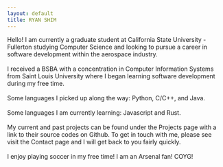 ```yaml
---
layout: default
title: RYAN SHIM
---
```

<!-- ABOUT ME SECTION -->
<div class="row">
  <div class="col-md-6"></div>
  <div class="col-md-6">
    <p>
      Hello! I am currently a graduate student at California State University - Fullerton studying Computer Science and looking to pursue a career in software development within the aerospace industry.
      <br><br>
      I received a BSBA with a concentration in Computer Information Systems from Saint Louis University where I began learning software development during my free time. 
      <br><br>
      Some languages I picked up along the way: Python, C/C++, and Java.
      <br><br>
      Some languages I am currently learning: Javascript and Rust.
      <br><br>
      My current and past projects can be found under the Projects page with a link to their source codes on Github. To get in touch with me, please see visit the Contact page and I will get back to you fairly quickly.
      <br><br>
      I enjoy playing soccer in my free time! I am an Arsenal fan! COYG!
    </p>
  </div>
</div>

<!-- EDU SECTION -->
<div class="row top-buffer" id="trgt-edu">
</div>
